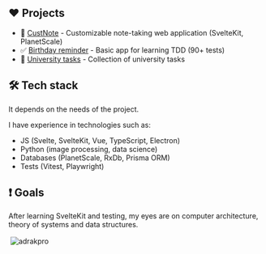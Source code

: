 ## ❤ Projects

- :notebook_with_decorative_cover: [CustNote](https://github.com/AdrakPro/custnote/) - Customizable note-taking web application (SvelteKit, PlanetScale)
- :white_check_mark: [Birthday reminder](https://github.com/AdrakPro/svelte-tdd/) - Basic app for learning TDD (90+ tests)
- :school: [University tasks](https://github.com/AdrakPro/uni-tasks) - Collection of university tasks


## 🛠 Tech stack

It depends on the needs of the project.

I have experience in technologies such as:
- JS (Svelte, SvelteKit, Vue, TypeScript, Electron)
- Python (image processing, data science)
- Databases (PlanetScale, RxDb, Prisma ORM)
- Tests (Vitest, Playwright)



## :heavy_exclamation_mark: Goals
After learning SvelteKit and testing, my eyes are on computer architecture, theory of systems and data structures.




<p>&nbsp;<img align="center" src="https://github-readme-stats.vercel.app/api?username=adrakpro&show_icons=true&theme=onedark&locale=en" alt="adrakpro" /></p>

